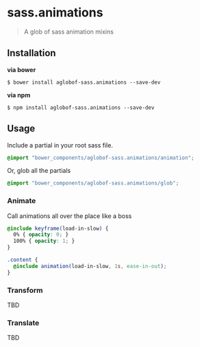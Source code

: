 # sass.animations
> A glob of sass animation mixins

## Installation

**via bower**

```shell
$ bower install aglobof-sass.animations --save-dev
```

**via npm**

```shell
$ npm install aglobof-sass.animations --save-dev
```
 
## Usage
 
Include a partial in your root sass file.

```scss
@import "bower_components/aglobof-sass.animations/animation";
```

Or, glob all the partials

```scss
@import "bower_components/aglobof-sass.animations/glob";
```

### Animate

Call animations all over the place like a boss
 
```scss
@include keyframe(load-in-slow) {
  0% { opacity: 0; }
  100% { opacity: 1; }
}

.content {
  @include animation(load-in-slow, 1s, ease-in-out);
}
```

### Transform

TBD

### Translate

TBD
